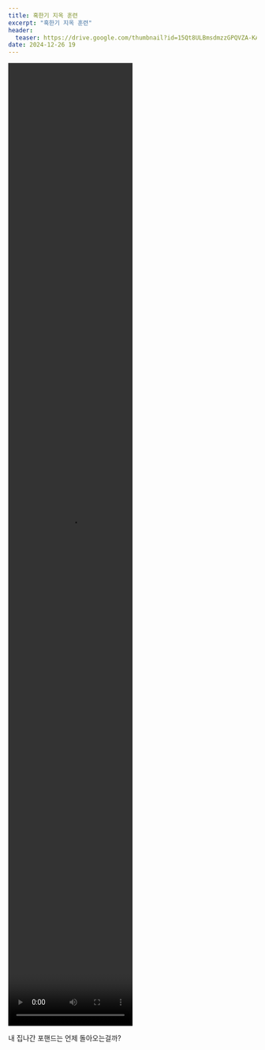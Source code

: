 ```yaml
---
title: 혹한기 지옥 훈련
excerpt: "혹한기 지옥 훈련"
header:
  teaser: https://drive.google.com/thumbnail?id=15Qt8ULBmsdmzzGPQVZA-KAfi1n1Ip5Aw&sz=w1000
date: 2024-12-26 19
---
```


<video src="https://github.com/user-attachments/assets/f22d3781-1df0-44a8-92a8-b7453cc6acb0" controls width="50%" height="50%"></video>

내 집나간 포핸드는 언제 돌아오는걸까?
